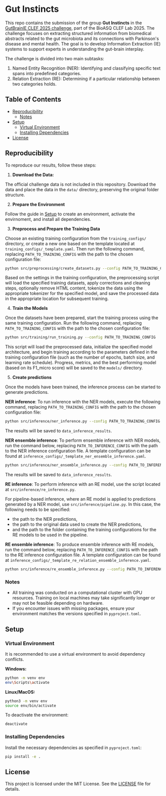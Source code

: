 # Gut Instincts
This repo contains the submission of the group **Gut Instincts** in the [GutBrainIE CLEF 2025 challenge](https://hereditary.dei.unipd.it/challenges/gutbrainie/2025/), part of the BioASQ CLEF Lab 2025. The challenge focuses on extracting structured information from biomedical abstracts related to the gut microbiota and its connections with Parkinson's disease and mental health. The goal is to develop Information Extraction (IE) systems to support experts in understanding the gut-brain interplay.

The challenge is divided into two main subtasks:
1. Named Entity Recognition (NER): Identifying and classifying specific text spans into predefined categories.
2. Relation Extraction (RE): Determining if a particular relationship between two categories holds.

## Table of Contents
- [Reproducibility](#reproducibility)
  - [Notes](#notes)
- [Setup](#setup)
  - [Virtual Environment](#virtual-environment)
  - [Installing Dependencies](#installing-dependencies)
- [License](#license)

## Reproducibility
To reproduce our results, follow these steps:
1. **Download the Data:** 

The official challenge data is not included in this repository. Download the data and place the data in the `data/` directory, preserving the original folder structure.

2. **Prepare the Environment**

Follow the guide in [Setup](#setup) to create an environment, activate the envirnoment, and install all dependencies.

3. **Preprocess and Prepare the Training Data**

Choose an existing training configuration from the `training_configs/` directory, or create a new one based on the template located at `training_configs/_template.yaml`. Then run the following command, replacing `PATH_TO_TRAINING_CONFIG` with the path to the chosen configuration file:
```bash
python src/preprocessing/create_datasets.py --config PATH_TO_TRAINING_CONFIG
```
Based on the settings in the training configuration, the preprocessing script will load the specified training datasets, apply corrections and cleaning steps, optionally remove HTML content, tokenize the data using the appropriate tokenizer for the specified model, and save the processed data in the appropriate location for subsequent training.

4. **Train the Models**

Once the datasets have been prepared, start the training process using the same training configuration. Run the following command, replacing `PATH_TO_TRAINING_CONFIG` with the path to the chosen configuration file:
```bash
python src/training/run_training.py --config PATH_TO_TRAINING_CONFIG
```
This script will load the preprocessed data, initialize the specified model architecture, and begin training according to the parameters defined in the training configuration file (such as the number of epochs, batch size, and learning rate schedule). Progress, metrics, and the best performing model (based on its F1_micro score) will be saved to the `models/` directory.

5. **Create predictions**

Once the models have been trained, the inference process can be started to generate predictions. 

**NER inference**: To run inference with the NER models, execute the following command, replacing `PATH_TO_TRAINING_CONFIG` with the path to the chosen configuration file:
 ```bash
python src/inference/ner_inference.py --config PATH_TO_TRAINING_CONFIG
```
The results will be saved to `data_inference_results`.

**NER ensemble inference**: To perform ensemble inference with NER models, run the command below, replacing `PATH_TO_INFERENCE_CONFIG` with the path to the NER inference configuration file. A template configuration can be found at `inference_configs/_template_ner_ensemble_inference.yaml`.
 ```bash
python src/inference/ner_ensemble_inference.py --config PATH_TO_INFERENCE_CONFIG
```
The results will be saved to `data_inference_results`.

**RE inference**: To perform inference with an RE model, use the script located at `src/inference/re_inference.py`.

For pipeline-based inference, where an RE model is applied to predictions generated by a NER model, use `src/inference/pipeline.py`. In this case, the following needs to be specified:
- the path to the NER predictions,
- the path to the original data used to create the NER predictions,
- and the path to the folder containing the training configurations for the RE models to be used in the pipeline.

**RE ensemble inference**: To produce ensemble inference with RE models, run the command below, replacing `PATH_TO_INFERENCE_CONFIG` with the path to the RE inference configuration file. A template configuration can be found at `inference_configs/_template_re_relation_ensemble_inference.yaml`.
 ```bash
python src/inference/re_ensemble_inference.py --config PATH_TO_INFERENCE_CONFIG
```

### Notes
- All training was conducted on a computational cluster with GPU resources. Training on local machines may take significantly longer or may not be feasible depending on hardware.
- If you encounter issues with missing packages, ensure your environment matches the versions specified in `pyproject.toml`.

## Setup

### Virtual Environment

It is recommended to use a virtual environment to avoid dependency conflicts.

**Windows:**
```bash
python -m venv env
env\Scripts\activate
```

**Linux/MacOS:**
```bash
python3 -m venv env
source env/bin/activate
```

To deactivate the environment:
```bash
deactivate
```

### Installing Dependencies

Install the necessary dependencies as specified in `pyproject.toml`:
```bash
pip install -e .
```

## License
This project is licensed under the MIT License. See the [LICENSE](LICENSE) file for details.
